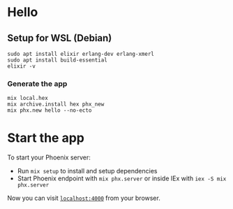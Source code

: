# Hello

## Setup for WSL (Debian)

```shell
sudo apt install elixir erlang-dev erlang-xmerl
sudo apt install build-essential
elixir -v
```

### Generate the app
```
mix local.hex
mix archive.install hex phx_new
mix phx.new hello --no-ecto
```

# Start the app
To start your Phoenix server:

  * Run `mix setup` to install and setup dependencies
  * Start Phoenix endpoint with `mix phx.server` or inside IEx with `iex -S mix phx.server`

Now you can visit [`localhost:4000`](http://localhost:4000) from your browser.

